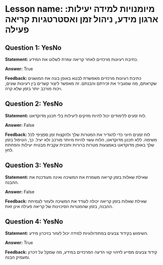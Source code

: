 # Lesson name: מיומנויות למידה יעילות: ארגון מידע, ניהול זמן ואסטרטגיות קריאה פעילה

## Question 1: YesNo

**Statement:** כתיבת רעיונות מרכזיים לאחר קריאה עוזרת לשלוט את המידע.

**Answer:** True

**Feedback:**
כתיבת רעיונות מרכזיים מאפשרת לבטא באופן בונה את המושגים שקראתם, מה שמגביר את זכירתם והבנתם. זה מאפשר ליצור קשרים בין רעיונות שונים, ויכוח מורכב יותר בזמן שלא קרה.


## Question 2: YesNo

**Statement:** לוח זמנים ללימודים יכול להיות מזיקים ליעילות בלי תכנון מדוקדאט.

**Answer:** False

**Feedback:**
לוח זמנים חיוני כדי להגדיר את המטרות שלך ולהקצות זמן ספציפי לכל משימה. ללא תכנון מדוקדאט, הלוח עשוי להיות מיותר מורכב ולא יעיל. כך, הטיפול בזמן שלך באופן מדוקדאט באמצעות מטרות ברורות ותכנית עקבית מבטיח יעילות והפחתת לחץ.


## Question 3: YesNo

**Statement:** שאילת שאלות בזמן קריאה משמרת את המשיכה ואינה מעודכנת את ההבנה.

**Answer:** False

**Feedback:**
שאילת שאלות בזמן קריאה יכולה לעודד את המשיכה ולעזור לצמיחת ההבנה, בזמן שהמטרות הסיכוינות של קריאה פעילה אינן זאת.


## Question 4: YesNo

**Statement:** השימוש בקידוד צבעים במתודולוגיות למידה יכול לעזור בזיכרון מידע.

**Answer:** True

**Feedback:**
קידוד צבעים מסייע לזיהוי קווי הדעה המרכזיים במידע, מה שמקל על זיכרון ומעמיק הבנה.

